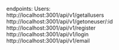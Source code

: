 endpoints:
    Users:  
        http://localhost:3001/api/v1/getallusers  
        http://localhost:3001/api/v1/getoneuser/:id  
        http://localhost:3001/api/v1/register  
        http://localhost:3001/api/v1/login  
        http://localhost:3001/api/v1/email